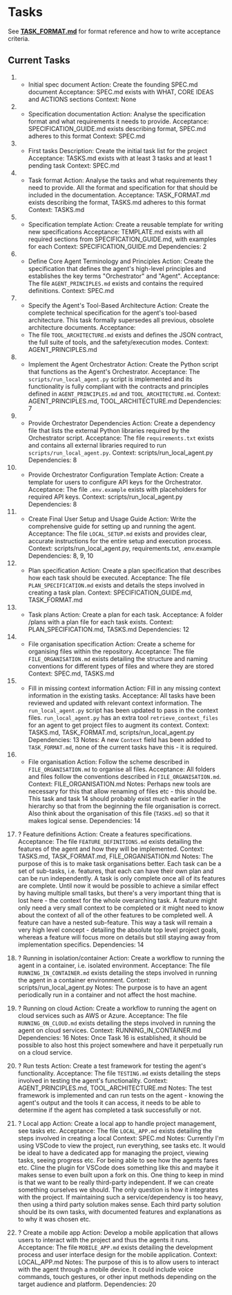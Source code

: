 # Tasks

See **[TASK_FORMAT.md](TASK_FORMAT.md)** for format reference and how to write acceptance criteria.

## Current Tasks

1) + Initial spec document
   Action: Create the founding SPEC.md document
   Acceptance: SPEC.md exists with WHAT, CORE IDEAS and ACTIONS sections
   Context: None

2) + Specification documentation
   Action: Analyse the specification format and what requirements it needs to provide.
   Acceptance: SPECIFICATION_GUIDE.md exists describing format, SPEC.md adheres to this format
   Context: SPEC.md

3) + First tasks
   Description: Create the initial task list for the project
   Acceptance: TASKS.md exists with at least 3 tasks and at least 1 pending task
   Context: SPEC.md

4) + Task format
   Action: Analyse the tasks and what requirements they need to provide. All the format and specification for that should be included in the documentation.
   Acceptance: TASK_FORMAT.md exists describing the format, TASKS.md adheres to this format
   Context: TASKS.md

5) + Specification template
   Action: Create a reusable template for writing new specifications
   Acceptance: TEMPLATE.md exists with all required sections from SPECIFICATION_GUIDE.md, with examples for each
   Context: SPECIFICATION_GUIDE.md
   Dependencies: 2

6) + Define Core Agent Terminology and Principles
   Action: Create the specification that defines the agent's high-level principles and establishes the key terms "Orchestrator" and "Agent".
   Acceptance: The file `AGENT_PRINCIPLES.md` exists and contains the required definitions.
   Context: SPEC.md

7) + Specify the Agent's Tool-Based Architecture
   Action: Create the complete technical specification for the agent's tool-based architecture. This task formally supersedes all previous, obsolete architecture documents.
   Acceptance:
    - The file `TOOL_ARCHITECTURE.md` exists and defines the JSON contract, the full suite of tools, and the safety/execution modes.
   Context: AGENT_PRINCIPLES.md

8) + Implement the Agent Orchestrator
   Action: Create the Python script that functions as the Agent's Orchestrator.
   Acceptance: The `scripts/run_local_agent.py` script is implemented and its functionality is fully compliant with the contracts and principles defined in `AGENT_PRINCIPLES.md` and `TOOL_ARCHITECTURE.md`.
   Context: AGENT_PRINCIPLES.md, TOOL_ARCHITECTURE.md
   Dependencies: 7

9) + Provide Orchestrator Dependencies
    Action: Create a dependency file that lists the external Python libraries required by the Orchestrator script.
    Acceptance: The file `requirements.txt` exists and contains all external libraries required to run `scripts/run_local_agent.py`.
    Context: scripts/run_local_agent.py
    Dependencies: 8

10) + Provide Orchestrator Configuration Template
    Action: Create a template for users to configure API keys for the Orchestrator.
    Acceptance: The file `.env.example` exists with placeholders for required API keys.
    Context: scripts/run_local_agent.py
    Dependencies: 8

11) + Create Final User Setup and Usage Guide
    Action: Write the comprehensive guide for setting up and running the agent.
    Acceptance: The file `LOCAL_SETUP.md` exists and provides clear, accurate instructions for the entire setup and execution process.
    Context: scripts/run_local_agent.py, requirements.txt, .env.example
    Dependencies: 8, 9, 10

12) + Plan specification
    Action: Create a plan specification that describes how each task should be executed.
    Acceptance: The file `PLAN_SPECIFICATION.md` exists and details the steps involved in creating a task plan.
    Context: SPECIFICATION_GUIDE.md, TASK_FORMAT.md

13) + Task plans
   Action: Create a plan for each task.
   Acceptance: A folder /plans with a plan file for each task exists.
   Context: PLAN_SPECIFICATION.md, TASKS.md
   Dependencies: 12

14) + File organisation specification
   Action: Create a scheme for organising files within the repository.
   Acceptance: The file `FILE_ORGANISATION.md` exists detailing the structure and naming conventions for different types of files and where they are stored
   Context: SPEC.md, TASKS.md

15) + Fill in missing context information
   Action: Fill in any missing context information in the existing tasks.
   Acceptance: All tasks have been reviewed and updated with relevant context information. The `run_local_agent.py` script has been updated to pass in the context files. `run_local_agent.py` has an extra tool `retrieve_context_files` for an agent to get project files to augment its context.
   Context: TASKS.md, TASK_FORMAT.md, scripts/run_local_agent.py
   Dependencies: 13
   Notes: A new `Context` field has been added to `TASK_FORMAT.md`, none of the current tasks have this - it is required.

16) - File organisation
   Action: Follow the scheme described in `FILE_ORGANISATION.md` to organise all files.
   Acceptance: All folders and files follow the conventions described in `FILE_ORGANISATION.md`.
   Context: FILE_ORGANISATION.md
   Notes: Perhaps new tools are necessary for this that allow renaming of files etc - this should be. This task and task 14 should probably exist much earlier in the hierarchy so that from the beginning the file organisation is correct. Also think about the organisation of this file (`TASKS.md`) so that it makes logical sense.
   Dependencies: 14

17) ? Feature definitions
   Action: Create a features specifications.
   Acceptance: The file `FEATURE_DEFINITIONS.md` exists detailing the features of the agent and how they will be implemented.
   Context: TASKS.md, TASK_FORMAT.md, FILE_ORGANISATION.md
   Notes: The purpose of this is to make task organisations better. Each task can be a set of sub-tasks, i.e. features, that each can have their own plan and can be run independently. A task is only complete once all of its features are complete. Until now it would be possible to achieve a similar effect by having multiple small tasks, but there's a very important thing that is lost here - the context for the whole overarching task. A feature might only need a very small context to be completed or it might need to know about the context of all of the other features to be completed well. A feature can have a nested sub-feature. This way a task will remain a very high level concept - detailing the absolute top level project goals, whereas a feature will focus more on details but still staying away from implementation specifics.
   Dependencies: 14

18) ? Running in isolation/container
   Action: Create a workflow to running the agent in a container, i.e. isolated environment.
   Acceptance: The file `RUNNING_IN_CONTAINER.md` exists detailing the steps involved in running the agent in a container environment.
   Context: scripts/run_local_agent.py
   Notes: The purpose is to have an agent periodically run in a container and not affect the host machine.

19) ? Running on cloud
   Action: Create a workflow to running the agent on cloud services such as AWS or Azure.
   Acceptance: The file `RUNNING_ON_CLOUD.md` exists detailing the steps involved in running the agent on cloud services.
   Context: RUNNING_IN_CONTAINER.md
   Dependencies: 16
   Notes: Once Task 16 is established, it should be possible to also host this project somewhere and have it perpetually run on a cloud service.

20) ? Run tests
   Action: Create a test framework for testing the agent's functionality.
   Acceptance: The file `TESTING.md` exists detailing the steps involved in testing the agent's functionality.
   Context: AGENT_PRINCIPLES.md, TOOL_ARCHITECTURE.md
   Notes: The test framework is implemented and can run tests on the agent - knowing the agent's output and the tools it can access, it needs to be able to determine if the agent has completed a task successfully or not.

21) ? Local app 
   Action: Create a local app to handle project management, see tasks etc.
   Acceptance: The file `LOCAL_APP.md` exists detailing the steps involved in creating a local
   Context: SPEC.md
   Notes: Currently I'm using VSCode to view the project, run everything, see tasks etc. It would be ideal to have a dedicated app for managing the project, viewing tasks, seeing progress etc. For being able to see how the agents fares etc. Cline the plugin for VSCode does something like this and maybe it makes sense to even built upon a fork on this. One thing to keep in mind is that we want to be really third-party independent. If we can create something ourselves we should. The only question is how it integrates with the project. If maintaining such a service/dependency is too heavy, then using a third party solution makes sense. Each third party solution should be its own tasks, with documented features and explanations as to why it was chosen etc.

22) ? Create a mobile app
    Action: Develop a mobile application that allows users to interact with the project and thus the agents it runs.
    Acceptance: The file `MOBILE_APP.md` exists detailing the development process and user interface design for the mobile application.
    Context: LOCAL_APP.md
    Notes: The purpose of this is to allow users to interact with the agent through a mobile device. It could include voice commands, touch gestures, or other input methods depending on the target audience and platform.
    Dependencies: 20

